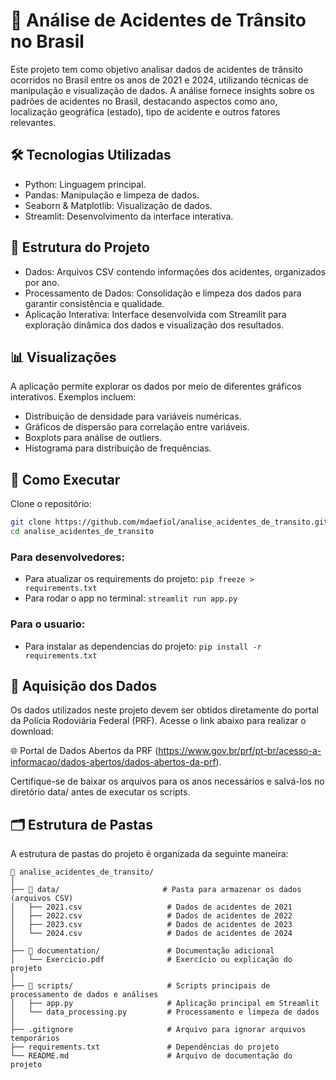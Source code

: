 # 🚗 Análise de Acidentes de Trânsito no Brasil
Este projeto tem como objetivo analisar dados de acidentes de trânsito ocorridos no Brasil entre os anos de 2021 e 2024, utilizando técnicas de manipulação e visualização de dados. A análise fornece insights sobre os padrões de acidentes no Brasil, destacando aspectos como ano, localização geográfica (estado), tipo de acidente e outros fatores relevantes.

## 🛠️ Tecnologias Utilizadas
- Python: Linguagem principal.
- Pandas: Manipulação e limpeza de dados.
- Seaborn & Matplotlib: Visualização de dados.
- Streamlit: Desenvolvimento da interface interativa.

## 📂 Estrutura do Projeto
- Dados: Arquivos CSV contendo informações dos acidentes, organizados por ano.
- Processamento de Dados: Consolidação e limpeza dos dados para garantir consistência e qualidade.
- Aplicação Interativa: Interface desenvolvida com Streamlit para exploração dinâmica dos dados e visualização dos resultados.

## 📊 Visualizações
A aplicação permite explorar os dados por meio de diferentes gráficos interativos. Exemplos incluem:

- Distribuição de densidade para variáveis numéricas.
- Gráficos de dispersão para correlação entre variáveis.
- Boxplots para análise de outliers.
- Histograma para distribuição de frequências.

## 🚀 Como Executar
Clone o repositório:

```bash
git clone https://github.com/mdaefiol/analise_acidentes_de_transito.git
cd analise_acidentes_de_transito
```

### Para desenvolvedores:
- Para atualizar os requirements do projeto: `pip freeze > requirements.txt`
- Para rodar o app no terminal: `streamlit run app.py`

### Para o usuario:
- Para instalar as dependencias do projeto: `pip install -r requirements.txt`

## 🔗 Aquisição dos Dados
Os dados utilizados neste projeto devem ser obtidos diretamente do portal da Polícia Rodoviária Federal (PRF). Acesse o link abaixo para realizar o download:

🌐 Portal de Dados Abertos da PRF (https://www.gov.br/prf/pt-br/acesso-a-informacao/dados-abertos/dados-abertos-da-prf).

Certifique-se de baixar os arquivos para os anos necessários e salvá-los no diretório data/ antes de executar os scripts.


## 🗂️ Estrutura de Pastas  
A estrutura de pastas do projeto é organizada da seguinte maneira:

```plaintext
📂 analise_acidentes_de_transito/
│
├── 📂 data/                       # Pasta para armazenar os dados (arquivos CSV)
│   ├── 2021.csv                   # Dados de acidentes de 2021
│   ├── 2022.csv                   # Dados de acidentes de 2022
│   ├── 2023.csv                   # Dados de acidentes de 2023
│   └── 2024.csv                   # Dados de acidentes de 2024
│
├── 📂 documentation/               # Documentação adicional
│   └── Exercicio.pdf              # Exercício ou explicação do projeto
│
├── 📂 scripts/                     # Scripts principais de processamento de dados e análises
│   ├── app.py                     # Aplicação principal em Streamlit
│   └── data_processing.py         # Processamento e limpeza de dados
│
├── .gitignore                     # Arquivo para ignorar arquivos temporários
├── requirements.txt               # Dependências do projeto
└── README.md                      # Arquivo de documentação do projeto
```
